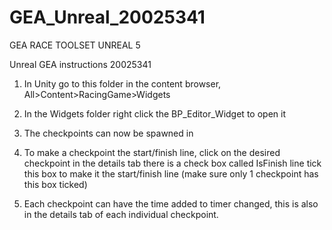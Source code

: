 # GEA_Unreal_20025341
GEA RACE TOOLSET UNREAL 5

Unreal GEA instructions 20025341

1.	In Unity go to this folder in the content browser, All>Content>RacingGame>Widgets

2.	In the Widgets folder right click the BP_Editor_Widget to open it


3.	The checkpoints can now be spawned in

4.	To make a checkpoint the start/finish line, click on the desired checkpoint in the details tab there is a check box called IsFinish line tick this box to make it the start/finish line (make sure only 1 checkpoint has this box ticked)

5.	Each checkpoint can have the time added to timer changed, this is also in the details tab of each individual checkpoint.
